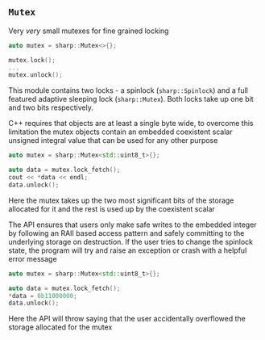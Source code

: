 `Mutex`
---------

Very *very* small mutexes for fine grained locking

```c++
auto mutex = sharp::Mutex<>{};

mutex.lock();
...
mutex.unlock();
```

This module contains two locks - a spinlock (`sharp::Spinlock`) and a full
featured adaptive sleeping lock (`sharp::Mutex`).  Both locks take up one
bit and two bits respectively.

C++ requires that objects are at least a single byte wide, to overcome this
limitation the mutex objects contain an embedded coexistent scalar unsigned
integral value that can be used for any other purpose

```c++
auto mutex = sharp::Mutex<std::uint8_t>{};

auto data = mutex.lock_fetch();
cout << *data << endl;
data.unlock();
```

Here the mutex takes up the two most significant bits of the storage allocated
for it and the rest is used up by the coexistent scalar

The API ensures that users only make safe writes to the embedded integer by
following an RAII based access pattern and safely committing to the underlying
storage on destruction.  If the user tries to change the spinlock state, the
program will try and raise an exception or crash with a helpful error message

```c++
auto mutex = sharp::Mutex<std::uint8_t>{};

auto data = mutex.lock_fetch();
*data = 0b11000000;
data.unlock();
```

Here the API will throw saying that the user accidentally overflowed the
storage allocated for the mutex
